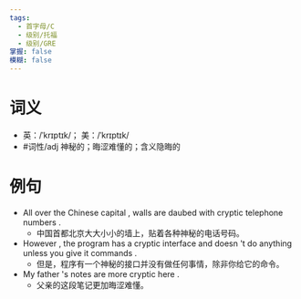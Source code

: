 ```yaml
---
tags:
  - 首字母/C
  - 级别/托福
  - 级别/GRE
掌握: false
模糊: false
---
```

# 词义
- 英：/ˈkrɪptɪk/； 美：/ˈkrɪptɪk/
- #词性/adj  神秘的；晦涩难懂的；含义隐晦的
# 例句
- All over the Chinese capital , walls are daubed with cryptic telephone numbers .
	- 中国首都北京大大小小的墙上，贴着各种神秘的电话号码。
- However , the program has a cryptic interface and doesn 't do anything unless you give it commands .
	- 但是，程序有一个神秘的接口并没有做任何事情，除非你给它的命令。
- My father 's notes are more cryptic here .
	- 父亲的这段笔记更加晦涩难懂。
